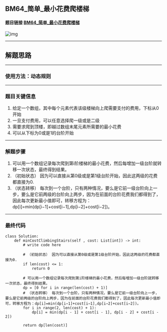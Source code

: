## BM64_简单_最小花费爬楼梯

#### 题目链接 [BM64_简单_最小花费爬楼梯](https://www.nowcoder.com/practice/6fe0302a058a4e4a834ee44af88435c7?tpId=295&tqId=2366451&ru=/exam/oj&qru=/ta/format-top101/question-ranking&sourceUrl=%2Fexam%2Foj)

![img](https://i.ibb.co/9bQ72LM/20230718163144.png)

---
## 解题思路
---
### 使用方法：动态规则
---
### 题目关键信息
1. 给定一个数组，其中每个元素代表该级楼梯向上爬需要支付的费用，下标从0开始
2. 一旦支付费用，可以任意选择爬一级或是二级
3. 需要求爬到顶楼，即越过数组末尾元素所需要的最小花费
4. 可以从下标为0或是1的台阶开始


---
### 解题步骤
1. 可以用一个数组记录每次爬到第i阶楼梯的最小花费，然后每增加一级台阶就转移一次状态，最终得到结果。
2. （初始状态） 因为可以直接从第0级或是第1级台阶开始，因此这两级的花费都直接为0.
3. （状态转移） 每次到一个台阶，只有两种情况，要么是它前一级台阶向上一步，要么是它前两级的台阶向上两步，因为在前面的台阶花费我们都得到了，因此每次更新最小值即可，转移方程为：dp[i]=min(dp[i−1]+cost[i−1],dp[i−2]+cost[i−2])。
---

### 最终代码
```
class Solution:
    def minCostClimbingStairs(self , cost: List[int]) -> int:
        # write code here

        # （初始状态） 因为可以直接从第0级或是第1级台阶开始，因此这两级的花费都直接为0.
        if len(cost) <= 1:
            return 0

        # 可以用一个数组记录每次爬到第i阶楼梯的最小花费，然后每增加一级台阶就转移一次状态，最终得到结果。
        dp = [0 for i in range(len(cost) + 1)]
        # （状态转移） 每次到一个台阶，只有两种情况，要么是它前一级台阶向上一步，要么是它前两级的台阶向上两步，因为在前面的台阶花费我们都得到了，因此每次更新最小值即可，转移方程为：dp[i]=min(dp[i−1]+cost[i−1],dp[i−2]+cost[i−2])。
        for i in range(2, len(cost) + 1):
            dp[i] = min(dp[i - 1] + cost[i - 1], dp[i - 2] + cost[i - 2])
        
        return dp[len(cost)]
```